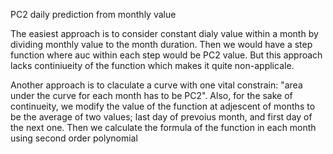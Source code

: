 PC2 daily prediction from monthly value

The easiest approach is to consider constant dialy value within a month by dividing monthly value to the month duration. Then we would have a step function where auc within each step would be PC2 value. But this approach lacks continiueity of the function which makes it quite non-applicale. 

Another approach is to claculate a curve with one vital constrain: "area under the curve for each month has to be PC2". Also, for the sake of continueity, we modify the value of the function at adjescent of months to be the average of two values; last day of prevoius month, and first day of the next one. Then we calculate the formula of the function in each month using second order polynomial

